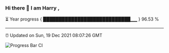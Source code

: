 ### Hi there 👋 I am Harry , 

⏳ Year progress { ████████████████████████████▁▁ } 96.53 %

---

⏰ Updated on Sun, 19 Dec 2021 08:07:26 GMT

![Progress Bar CI](https://github.com/duykhang68/duykhang68/workflows/Progress%20Bar%20CI/badge.svg)
